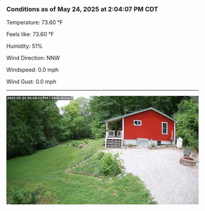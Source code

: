 ### Conditions as of May 24, 2025 at 2:04:07 PM CDT 

Temperature: 73.60 &deg;F

Feels like: 73.60 &deg;F

Humidity: 51%

Wind Direction: NNW

Windspeed: 0.0 mph

Wind Gust: 0.0 mph

---

<img src="./images/latest.jpeg"/>

